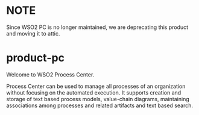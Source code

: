 # NOTE

Since WSO2 PC is no longer maintained, we are deprecating this product and moving it to attic.

product-pc
==========
Welcome to WSO2 Process Center.

Process Center can be used to manage all processes of an organization without focusing on the automated execution. It supports creation and storage of text based process models, value-chain diagrams, maintaining associations among processes and related artifacts and text based search.
